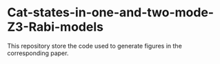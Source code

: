 # Cat-states-in-one-and-two-mode-Z3-Rabi-models
This repository store the code used to generate figures in the corresponding paper.
